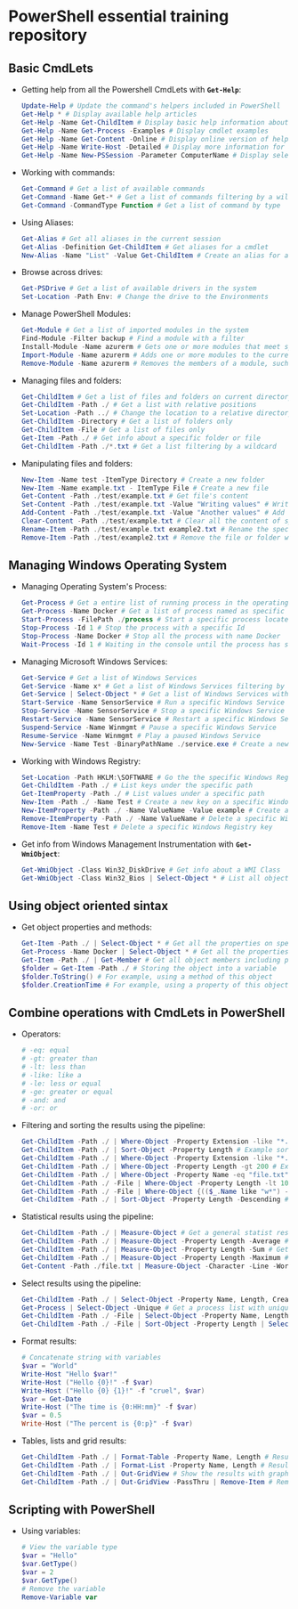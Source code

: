 # PowerShell essential training repository

## Basic CmdLets

* Getting help from all the Powershell CmdLets with __`Get-Help`__:

    ```powershell
    Update-Help # Update the command's helpers included in PowerShell
    Get-Help * # Display available help articles
    Get-Help -Name Get-ChildItem # Display basic help information about a cmdlet
    Get-Help -Name Get-Process -Examples # Display cmdlet examples
    Get-Help -Name Get-Content -Online # Display online version of help
    Get-Help -Name Write-Host -Detailed # Display more information for a cmdlet
    Get-Help -Name New-PSSession -Parameter ComputerName # Display selected parts of a cmdlet by using parameters
    ```

* Working with commands:

    ```powershell
    Get-Command # Get a list of available commands
    Get-Command -Name Get-* # Get a list of commands filtering by a wildcard name
    Get-Command -CommandType Function # Get a list of command by type
    ```

* Using Aliases:

    ```powershell
    Get-Alias # Get all aliases in the current session
    Get-Alias -Definition Get-ChildItem # Get aliases for a cmdlet
    New-Alias -Name "List" -Value Get-ChildItem # Create an alias for a cmdlet
    ```

* Browse across drives:

    ```powershell
    Get-PSDrive # Get a list of available drivers in the system
    Set-Location -Path Env: # Change the drive to the Environments
    ```

* Manage PowerShell Modules:

    ```powershell
    Get-Module # Get a list of imported modules in the system
    Find-Module -Filter backup # Find a module with a filter
    Install-Module -Name azurerm # Gets one or more modules that meet specified criteria from an online repository.
    Import-Module -Name azurerm # Adds one or more modules to the current session
    Remove-Module -Name azurerm # Removes the members of a module, such as cmdlets and functions
    ```

* Managing files and folders:

    ```powershell
    Get-ChildItem # Get a list of files and folders on current directory
    Get-ChildItem -Path ./ # Get a list with relative positions
    Set-Location -Path ../ # Change the location to a relative directory or absolute location
    Get-ChildItem -Directory # Get a list of folders only
    Get-ChildItem -File # Get a list of files only
    Get-Item -Path ./ # Get info about a specific folder or file
    Get-ChildItem -Path ./*.txt # Get a list filtering by a wildcard
    ```

* Manipulating files and folders:

    ```powershell
    New-Item -Name test -ItemType Directory # Create a new folder
    New-Item -Name example.txt - ItemType File # Create a new file
    Get-Content -Path ./test/example.txt # Get file's content
    Set-Content -Path ./test/example.txt -Value "Writing values" # Write all the content of the specific file
    Add-Content -Path ./test/example.txt -Value "Another values" # Add values to a specific file before a line break
    Clear-Content -Path ./test/example.txt # Clear all the content of specific file
    Rename-Item -Path ./test/example.txt example2.txt # Rename the specific file or folder
    Remove-Item -Path ./test/example2.txt # Remove the file or folder without ask
    ```

## Managing Windows Operating System

* Managing Operating System's Process:

    ```powershell
    Get-Process # Get a entire list of running process in the operating system
    Get-Process -Name Docker # Get a list of process named as specific name
    Start-Process -FilePath ./process # Start a specific process located at specific path
    Stop-Process -Id 1 # Stop the process with a specific Id
    Stop-Process -Name Docker # Stop all the process with name Docker
    Wait-Process -Id 1 # Waiting in the console until the process has stoped
    ```

* Managing Microsoft Windows Services:

    ```powershell
    Get-Service # Get a list of Windows Services
    Get-Service -Name x* # Get a list of Windows Services filtering by a wildcard name
    Get-Service | Select-Object * # Get a list of Windows Services with all their objects
    Start-Service -Name SensorService # Run a specific Windows Service
    Stop-Service -Name SensorService # Stop a specific Windows Service
    Restart-Service -Name SensorService # Restart a specific Windows Service
    Suspend-Service -Name Winmgmt # Pause a specific Windows Service
    Resume-Service -Name Winmgmt # Play a paused Windows Service
    New-Service -Name Test -BinaryPathName ./service.exe # Create a new service with a specific binary file
    ```

* Working with Windows Registry:

    ```powershell
    Set-Location -Path HKLM:\SOFTWARE # Go the the specific Windows Registry Key
    Get-ChildItem -Path ./ # List keys under the specific path
    Get-ItemProperty -Path ./ # List values under a specific path
    New-Item -Path ./ -Name Test # Create a new key on a specific Windows Registry path
    New-ItemProperty -Path ./ -Name ValueName -Value example # Create a new value in the specific Windows Registry key
    Remove-ItemProperty -Path ./ -Name ValueName # Delete a specific Windows Registry value
    Remove-Item -Name Test # Delete a specific Windows Registry key
    ```

* Get info from Windows Management Instrumentation with __`Get-WmiObject`__:

    ```powershell
    Get-WmiObject -Class Win32_DiskDrive # Get info about a WMI Class
    Get-WmiObject -Class Win32_Bios | Select-Object * # List all objects from specific WMI Class
    ```

## Using object oriented sintax

* Get object properties and methods:

    ```powershell
    Get-Item -Path ./ | Select-Object * # Get all the properties on specific path
    Get-Process -Name Docker | Select-Object * # Get all the properties on specific process
    Get-Item -Path ./ | Get-Member # Get all object members including proerties and methods
    $folder = Get-Item -Path ./ # Storing the object into a variable
    $folder.ToString() # For example, using a method of this object
    $folder.CreationTime # For example, using a property of this object
    ```

## Combine operations with CmdLets in PowerShell

* Operators:

    ```powershell
    # -eq: equal
    # -gt: greater than
    # -lt: less than
    # -like: like a
    # -le: less or equal
    # -ge: greater or equal
    # -and: and
    # -or: or
    ```

* Filtering and sorting the results using the pipeline:
    ```powershell
    Get-ChildItem -Path ./ | Where-Object -Property Extension -like "*.txt" # Example filtering by extension
    Get-ChildItem -Path ./ | Sort-Object -Property Length # Example sorting in the specific path
    Get-ChildItem -Path ./ | Where-Object -Property Extension -like "*.txt" | Sort-Object -Property Length # Example combining two pipes
    Get-ChildItem -Path ./ | Where-Object -Property Length -gt 200 # Example filtering by length
    Get-ChildItem -Path ./ | Where-Object -Property Name -eq "file.txt" # Example filtering with specific property
    Get-ChildItem -Path ./ -File | Where-Object -Property Length -lt 10000 # Example filtering files by Length
    Get-ChildItem -Path ./ -File | Where-Object {(($_.Name like "w*") -and ($_.Length -gt 300)) -or ($_.Extension -like ".txt")} # Example with multiple filtering
    Get-ChildItem -Path ./ | Sort-Object -Property Length -Descending # Order a list by length and descending
    ```

* Statistical results using the pipeline:

    ```powershell
    Get-ChildItem -Path ./ | Measure-Object # Get a general statist results
    Get-ChildItem -Path ./ | Measure-Object -Property Length -Average # Get average of file's length on specific path
    Get-ChildItem -Path ./ | Measure-Object -Property Length -Sum # Get the total length of all the objects in specific path
    Get-ChildItem -Path ./ | Measure-Object -Property Length -Maximum # Get the largest file on specific path
    Get-Content -Path ./file.txt | Measure-Object -Character -Line -Word # Get full statist of a file content
    ```

* Select results using the pipeline:

    ```powershell
    Get-ChildItem -Path ./ | Select-Object -Property Name, Length, CreationTime # Get a list with specific property's columns
    Get-Process | Select-Object -Unique # Get a process list with unique results
    Get-ChildItem -Path ./ -File | Select-Object -Property Name, Length -First 5 # Get the first results with specific columns
    Get-ChildItem -Path ./ -File | Sort-Object -Property Length | Select-Object -First 3 # Get the fists result with largest length
    ```

* Format results:

    ```powershell
    # Concatenate string with variables
    $var = "World"
    Write-Host "Hello $var!"
    Write-Host ("Hello {0}!" -f $var)
    Write-Host ("Hello {0} {1}!" -f "cruel", $var)
    $var = Get-Date
    Write-Host ("The time is {0:HH:mm}" -f $var)
    $var = 0.5
    Write-Host ("The percent is {0:p}" -f $var)
    ```

* Tables, lists and grid results:

    ```powershell
    Get-ChildItem -Path ./ | Format-Table -Property Name, Length # Results in table with specific columns
    Get-ChildItem -Path ./ | Format-List -Property Name, Length # Results in a list with specific properties
    Get-ChildItem -Path ./ | Out-GridView # Show the results with graphic interface (only works on Windows)
    Get-ChildItem -Path ./ | Out-GridView -PassThru | Remove-Item # Remove selected item in graphical interface
    ```

## Scripting with PowerShell

* Using variables:

    ```powershell
    # View the variable type
    $var = "Hello"
    $var.GetType()
    $var = 2
    $var.GetType()
    # Remove the variable
    Remove-Variable var
    ```